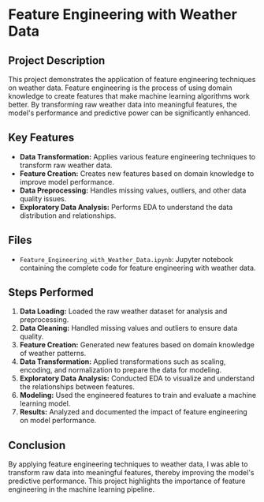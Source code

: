 # Feature Engineering with Weather Data

## Project Description

This project demonstrates the application of feature engineering techniques on weather data. Feature engineering is the process of using domain knowledge to create features that make machine learning algorithms work better. By transforming raw weather data into meaningful features, the model's performance and predictive power can be significantly enhanced.

## Key Features

- **Data Transformation:** Applies various feature engineering techniques to transform raw weather data.
- **Feature Creation:** Creates new features based on domain knowledge to improve model performance.
- **Data Preprocessing:** Handles missing values, outliers, and other data quality issues.
- **Exploratory Data Analysis:** Performs EDA to understand the data distribution and relationships.

## Files

- `Feature_Engineering_with_Weather_Data.ipynb`: Jupyter notebook containing the complete code for feature engineering with weather data.

## Steps Performed

1. **Data Loading:** Loaded the raw weather dataset for analysis and preprocessing.
2. **Data Cleaning:** Handled missing values and outliers to ensure data quality.
3. **Feature Creation:** Generated new features based on domain knowledge of weather patterns.
4. **Data Transformation:** Applied transformations such as scaling, encoding, and normalization to prepare the data for modeling.
5. **Exploratory Data Analysis:** Conducted EDA to visualize and understand the relationships between features.
6. **Modeling:** Used the engineered features to train and evaluate a machine learning model.
7. **Results:** Analyzed and documented the impact of feature engineering on model performance.

## Conclusion

By applying feature engineering techniques to weather data, I was able to transform raw data into meaningful features, thereby improving the model's predictive performance. This project highlights the importance of feature engineering in the machine learning pipeline.
